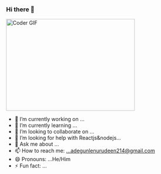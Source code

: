 ### Hi there 👋
<img alt="Coder GIF" height=250 width=350 src="https://cdn.dribbble.com/users/730703/screenshots/6581243/avento.gif" />

<!--
**Bankole214/Bankole214** is a ✨ _special_ ✨ repository because its `README.md` (this file) appears on your GitHub profile.

Here are some ideas to get you started:
-->

- 🔭 I’m currently working on ...
- 🌱 I’m currently learning ...
- 👯 I’m looking to collaborate on ...
- 🤔 I’m looking for help with Reactjs&nodejs...
- 💬 Ask me about ...
- 📫 How to reach me: ...adegunlenurudeen214@gmail.com
- 😄 Pronouns: ...He/Him
- ⚡ Fun fact: ...

